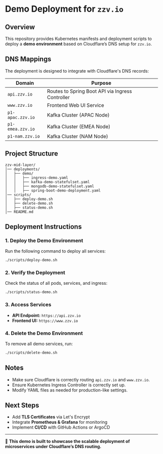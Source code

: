 # Demo Deployment for `zzv.io`

## Overview
This repository provides Kubernetes manifests and deployment scripts to deploy a **demo environment** based on Cloudflare’s DNS setup for `zzv.io`.

## DNS Mappings
The deployment is designed to integrate with Cloudflare's DNS records:

| Domain | Purpose |
|--------|---------|
| `api.zzv.io` | Routes to Spring Boot API via Ingress Controller |
| `www.zzv.io` | Frontend Web UI Service |
| `p1-apac.zzv.io` | Kafka Cluster (APAC Node) |
| `p1-emea.zzv.io` | Kafka Cluster (EMEA Node) |
| `p1-nam.zzv.io` | Kafka Cluster (NAM Node) |

## Project Structure
```plaintext
zzv-mid-layer/
│── deployments/
│   ├── demo/
│   │   ├── ingress-demo.yaml
│   │   ├── kafka-demo-statefulset.yaml
│   │   ├── mongodb-demo-statefulset.yaml
│   │   ├── spring-boot-demo-deployment.yaml
│── scripts/
│   ├── deploy-demo.sh
│   ├── delete-demo.sh
│   ├── status-demo.sh
│── README.md
```

## Deployment Instructions

### 1. Deploy the Demo Environment
Run the following command to deploy all services:
```bash
./scripts/deploy-demo.sh
```

### 2. Verify the Deployment
Check the status of all pods, services, and ingress:
```bash
./scripts/status-demo.sh
```

### 3. Access Services
- **API Endpoint:** `https://api.zzv.io`
- **Frontend UI:** `https://www.zzv.io`

### 4. Delete the Demo Environment
To remove all demo services, run:
```bash
./scripts/delete-demo.sh
```

## Notes
- Make sure Cloudflare is correctly routing `api.zzv.io` and `www.zzv.io`.
- Ensure Kubernetes Ingress Controller is correctly set up.
- Modify YAML files as needed for production-like settings.

## Next Steps
- Add **TLS Certificates** via Let's Encrypt
- Integrate **Prometheus & Grafana** for monitoring
- Implement **CI/CD** with GitHub Actions or ArgoCD

---
🚀 **This demo is built to showcase the scalable deployment of microservices under Cloudflare’s DNS routing.**
